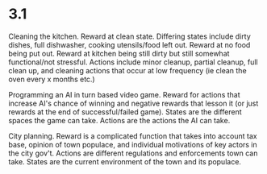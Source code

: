 # 3.1	
Cleaning the kitchen. Reward at clean state. Differing states include dirty dishes, full dishwasher, cooking utensils/food left out. Reward at no food being put out. Reward at kitchen being still dirty but still somewhat functional/not stressful. Actions include minor cleanup, partial cleanup, full clean up, and cleaning actions that occur at low frequency (ie clean the oven every x months etc.)
	
Programming an AI in turn based video game. Reward for actions that increase AI's chance of winning and negative rewards that lesson it (or just rewards at the end of successful/failed game). States are the different spaces the game can take. Actions are the actions the AI can take.
	
City planning. Reward is a complicated function that takes into account tax base, opinion of town populace, and individual motivations of key actors in the city gov't. Actions are different regulations and enforcements town can take. States are the current environment of the town and its populace.
